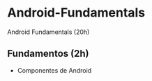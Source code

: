 # Android-Fundamentals
Android Fundamentals (20h)

## Fundamentos (2h)
    
  - Componentes de Android
     
